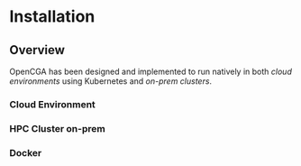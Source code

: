 # Installation

## Overview

OpenCGA has been designed and implemented to run natively in both _cloud environments_ using Kubernetes and _on-prem clusters_.

### Cloud Environment

### HPC Cluster on-prem

### Docker

